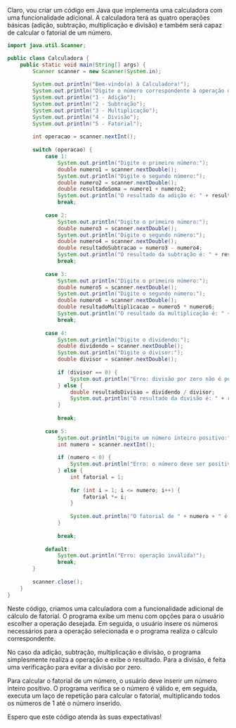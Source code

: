 Claro, vou criar um código em Java que implementa uma calculadora com uma funcionalidade adicional. A calculadora terá as quatro operações básicas (adição, subtração, multiplicação e divisão) e também será capaz de calcular o fatorial de um número.

```java
import java.util.Scanner;

public class Calculadora {
    public static void main(String[] args) {
        Scanner scanner = new Scanner(System.in);
        
        System.out.println("Bem-vindo(a) à Calculadora!");
        System.out.println("Digite o número correspondente à operação que deseja realizar:");
        System.out.println("1 - Adição");
        System.out.println("2 - Subtração");
        System.out.println("3 - Multiplicação");
        System.out.println("4 - Divisão");
        System.out.println("5 - Fatorial");
        
        int operacao = scanner.nextInt();
        
        switch (operacao) {
            case 1:
                System.out.println("Digite o primeiro número:");
                double numero1 = scanner.nextDouble();
                System.out.println("Digite o segundo número:");
                double numero2 = scanner.nextDouble();
                double resultadoSoma = numero1 + numero2;
                System.out.println("O resultado da adição é: " + resultadoSoma);
                break;
                
            case 2:
                System.out.println("Digite o primeiro número:");
                double numero3 = scanner.nextDouble();
                System.out.println("Digite o segundo número:");
                double numero4 = scanner.nextDouble();
                double resultadoSubtracao = numero3 - numero4;
                System.out.println("O resultado da subtração é: " + resultadoSubtracao);
                break;
                
            case 3:
                System.out.println("Digite o primeiro número:");
                double numero5 = scanner.nextDouble();
                System.out.println("Digite o segundo número:");
                double numero6 = scanner.nextDouble();
                double resultadoMultiplicacao = numero5 * numero6;
                System.out.println("O resultado da multiplicação é: " + resultadoMultiplicacao);
                break;
                
            case 4:
                System.out.println("Digite o dividendo:");
                double dividendo = scanner.nextDouble();
                System.out.println("Digite o divisor:");
                double divisor = scanner.nextDouble();
                
                if (divisor == 0) {
                    System.out.println("Erro: divisão por zero não é permitida!");
                } else {
                    double resultadoDivisao = dividendo / divisor;
                    System.out.println("O resultado da divisão é: " + resultadoDivisao);
                }
                
                break;
                
            case 5:
                System.out.println("Digite um número inteiro positivo:");
                int numero = scanner.nextInt();
                
                if (numero < 0) {
                    System.out.println("Erro: o número deve ser positivo!");
                } else {
                    int fatorial = 1;
                    
                    for (int i = 1; i <= numero; i++) {
                        fatorial *= i;
                    }
                    
                    System.out.println("O fatorial de " + numero + " é: " + fatorial);
                }
                
                break;
                
            default:
                System.out.println("Erro: operação inválida!");
                break;
        }
        
        scanner.close();
    }
}
```

Neste código, criamos uma calculadora com a funcionalidade adicional de cálculo de fatorial. O programa exibe um menu com opções para o usuário escolher a operação desejada. Em seguida, o usuário insere os números necessários para a operação selecionada e o programa realiza o cálculo correspondente.

No caso da adição, subtração, multiplicação e divisão, o programa simplesmente realiza a operação e exibe o resultado. Para a divisão, é feita uma verificação para evitar a divisão por zero.

Para calcular o fatorial de um número, o usuário deve inserir um número inteiro positivo. O programa verifica se o número é válido e, em seguida, executa um laço de repetição para calcular o fatorial, multiplicando todos os números de 1 até o número inserido.

Espero que este código atenda às suas expectativas!